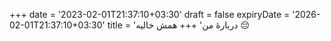 +++
date = '2023-02-01T21:37:10+03:30'
draft = false
expiryDate = '2026-02-01T21:37:10+03:30'
title = 'دربارهٔ من'
+++
همش خالیه 😔